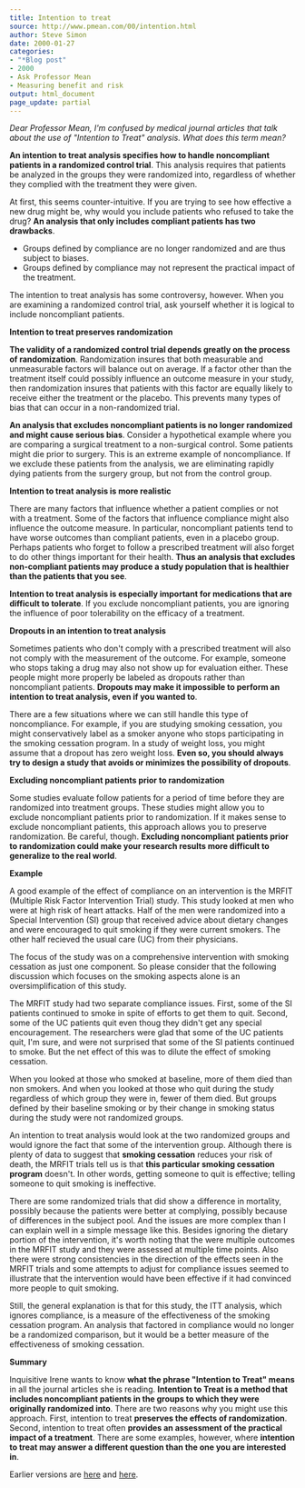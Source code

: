 ```yaml
---
title: Intention to treat
source: http://www.pmean.com/00/intention.html
author: Steve Simon
date: 2000-01-27
categories:
- "*Blog post"
- 2000
- Ask Professor Mean
- Measuring benefit and risk
output: html_document
page_update: partial
---
```

*Dear Professor Mean, I'm confused by medical journal articles that talk about the use of "Intention to Treat" analysis. What does this term mean?*

**An intention to treat analysis specifies how to handle noncompliant patients in a randomized control trial**. This analysis requires that patients be analyzed in the groups they were randomized into, regardless of whether they complied with the treatment they were given.

At first, this seems counter-intuitive. If you are trying to see how effective a new drug might be, why would you include patients who refused to take the drug? **An analysis that only includes compliant patients has two drawbacks**.

+ Groups defined by compliance are no longer randomized and are thus subject to biases.
+ Groups defined by compliance may not represent the practical impact of the treatment.

The intention to treat analysis has some controversy, however. When you are examining a randomized control trial, ask yourself whether it is logical to include noncompliant patients.

**Intention to treat preserves randomization**

**The validity of a randomized control trial depends greatly on the process of randomization**. Randomization insures that both measurable and unmeasurable factors will balance out on average. If a factor other than the treatment itself could possibly influence an outcome measure in your study, then randomization insures that patients with this factor are equally likely to receive either the treatment or the placebo. This prevents many types of bias that can occur in a non-randomized trial.

**An analysis that excludes noncompliant patients is no longer randomized and might cause serious bias**. Consider a hypothetical example where you are comparing a surgical treatment to a non-surgical control. Some patients might die prior to surgery. This is an extreme example of noncompliance. If we exclude these patients from the analysis, we are eliminating rapidly dying patients from the surgery group, but not from the control group.

**Intention to treat analysis is more realistic**

There are many factors that influence whether a patient complies or not with a treatment. Some of the factors that influence compliance might also influence the outcome measure. In particular, noncompliant patients tend to have worse outcomes than compliant patients, even in a placebo group. Perhaps patients who forget to follow a prescribed treatment will also forget to do other things important for their health. **Thus an analysis that excludes non-compliant patients may produce a study population that is healthier than the patients that you see**.

**Intention to treat analysis is especially important for medications that are difficult to tolerate**. If you exclude noncompliant patients, you are ignoring the influence of poor tolerability on the efficacy of a treatment.

**Dropouts in an intention to treat analysis**

Sometimes patients who don't comply with a prescribed treatment will also not comply with the measurement of the outcome. For example, someone who stops taking a drug may also not show up for evaluation either. These people might more properly be labeled as dropouts rather than noncompliant patients. **Dropouts may make it impossible to perform an intention to treat analysis, even if you wanted to**.

There are a few situations where we can still handle this type of noncompliance. For example, if you are studying smoking cessation, you might conservatively label as a smoker anyone who stops participating in the smoking cessation program. In a study of weight loss, you might assume that a dropout has zero weight loss. **Even so, you should always try to design a study that avoids or minimizes the possibility of dropouts**.

**Excluding noncompliant patients prior to randomization**

Some studies evaluate follow patients for a period of time before they are randomized into treatment groups. These studies might allow you to exclude noncompliant patients prior to randomization. If it makes sense to exclude noncompliant patients, this approach allows you to preserve randomization. Be careful, though. **Excluding noncompliant patients prior to randomization could make your research results more difficult to generalize to the real world**.

**Example**

A good example of the effect of compliance on an intervention is the MRFIT (Multiple Risk Factor Intervention Trial) study. This study looked at men who were at high risk of heart attacks. Half of the men were randomized into a Special Intervention (SI) group that received advice about dietary changes and were encouraged to quit smoking if they were current smokers. The other half recieved the usual care (UC) from their physicians.

The focus of the study was on a comprehensive intervention with smoking cessation as just one component. So please consider that the following discussion which focuses on the smoking aspects alone is an oversimplification of this study.

The MRFIT study had two separate compliance issues. First, some of the SI patients continued to smoke in spite of efforts to get them to quit. Second, some of the UC patients quit even thoug they didn't get any special encouragement. The researchers were glad that some of the UC patients quit, I'm sure, and were not surprised that some of the SI patients continued to smoke. But the net effect of this was to dilute the effect of smoking cessation.

When you looked at those who smoked at baseline, more of them died than non smokers. And when you looked at those who quit during the study regardless of which group they were in, fewer of them died. But groups defined by their baseline smoking or by their change in smoking status during the study were not randomized groups.

An intention to treat analysis would look at the two randomized groups and would ignore the fact that some of the intervention group. Although there is plenty of data to suggest that **smoking cessation** reduces your risk of death, the MRFIT trials tell us is that **this particular smoking cessation program** doesn't. In other words, getting someone to quit is effective; telling someone to quit smoking is ineffective.

There are some randomized trials that did show a difference in mortality, possibly because the patients were better at complying, possibly because of differences in the subject pool. And the issues are more complex than I can explain well in a simple message like this. Besides ignoring the dietary portion of the intervention, it's worth noting that the were multiple outcomes in the MRFIT study and they were assessed at multiple time points. Also there were strong consistencies in the direction of the effects seen in the MRFIT trials and some attempts to adjust for compliance issues seemed to illustrate that the intervention would have been effective if it had convinced more people to quit smoking.

Still, the general explanation is that for this study, the ITT analysis, which ignores compliance, is a measure of the effectiveness of the smoking cessation program. An analysis that factored in compliance would no longer be a randomized comparison, but it would be a better measure of the effectiveness of smoking cessation.

**Summary**

Inquisitive Irene wants to know **what the phrase "Intention to Treat" means** in all the journal articles she is reading. **Intention to Treat is a method that includes noncompliant patients in the groups to which they were originally randomized into**. There are two reasons why you might use this approach. First, intention to treat **preserves the effects of randomization**. Second, intention to treat often **provides an assessment of the practical impact of a treatment**. There are some examples, however, where **intention to treat may answer a different question than the one you are interested in**.

Earlier versions are [here][sim1] and [here][sim2].
 
[sim1]: http://www.pmean.com/00/intention.html
[sim2]: http://new.pmean.com/what-is-itt/
 
